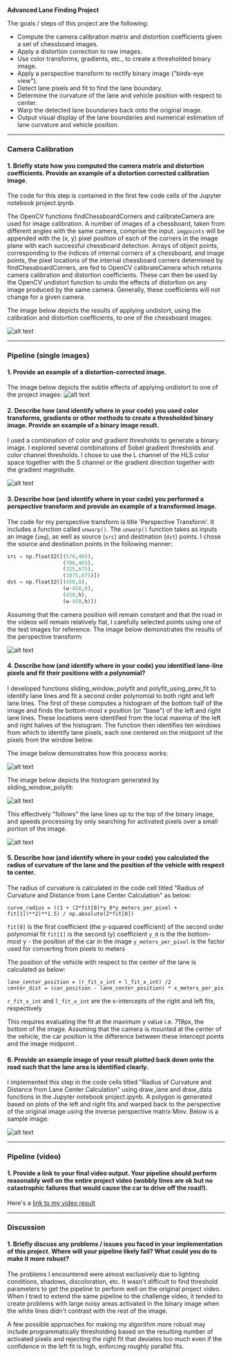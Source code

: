 **Advanced Lane Finding Project**

The goals / steps of this project are the following:

* Compute the camera calibration matrix and distortion coefficients given a set of chessboard images.
* Apply a distortion correction to raw images.
* Use color transforms, gradients, etc., to create a thresholded binary image.
* Apply a perspective transform to rectify binary image ("birds-eye view").
* Detect lane pixels and fit to find the lane boundary.
* Determine the curvature of the lane and vehicle position with respect to center.
* Warp the detected lane boundaries back onto the original image.
* Output visual display of the lane boundaries and numerical estimation of lane curvature and vehicle position.

[//]: # (Image References)

[undistort]: undistort.png
[undistort2]: undistort2.png
[unwarped]: unwarped.png
[perspective_transform]: perspective_transform.png
[polyfit]: polyfit.png
[histogram]: histogram.png
[search]: search.png
[drawlane]: drawlane.png

---

### Camera Calibration

#### 1. Briefly state how you computed the camera matrix and distortion coefficients. Provide an example of a distortion corrected calibration image.

The code for this step is contained in the first few code cells of the Jupyter notebook project.ipynb.  

The OpenCV functions findChessboardCorners and calibrateCamera are used for image calibration. A number of images of a chessboard, taken from different angles with the same camera, comprise the input. `imgpoints` will be appended with the (x, y) pixel position of each of the corners in the image plane with each successful chessboard detection. Arrays of object points, corresponding to the indices of internal corners of a chessboard, and image points, the pixel locations of the internal chessboard corners determined by findChessboardCorners, are fed to OpenCV calibrateCamera which returns camera calibration and distortion coefficients. These can then be used by the OpenCV undistort function to undo the effects of distortion on any image produced by the same camera. Generally, these coefficients will not change for a given camera. 

The image below depicts the results of applying undistort, using the calibration and distortion coefficients, to one of the chessboard images:

![alt text][undistort]

---

### Pipeline (single images)

#### 1. Provide an example of a distortion-corrected image.

The image below depicts the subtle effects of applying undistort to one of the project images:
![alt text][undistort2]

#### 2. Describe how (and identify where in your code) you used color transforms, gradients or other methods to create a thresholded binary image.  Provide an example of a binary image result.

I used a combination of color and gradient thresholds to generate a binary image. I explored several combinations of Sobel gradient thresholds and color channel thresholds. I chose to use the L channel of the HLS color space together with the S channel or the gradient direction together with the gradient magnitude. 

![alt text][unwarped]

#### 3. Describe how (and identify where in your code) you performed a perspective transform and provide an example of a transformed image.

The code for my perspective transform is title 'Perspective Transform'. It includes a function called `unwarp()`.  The `unwarp()` function takes as inputs an image (`img`), as well as source (`src`) and destination (`dst`) points.  I chose the source and destination points in the following manner:

```python
src = np.float32([(570,465),
                  (700,465), 
                  (325,675), 
                  (1075,675)])
dst = np.float32([(450,0),
                  (w-450,0),
                  (450,h),
                  (w-450,h)])
```

Assuming that the camera position will remain constant and that the road in the videos will remain relatively flat, I carefully selected points using one of the test images for reference. The image below demonstrates the results of the perspective transform:

![alt text][perspective_transform]

#### 4. Describe how (and identify where in your code) you identified lane-line pixels and fit their positions with a polynomial?

I developed functions sliding_window_polyfit and polyfit_using_prev_fit to identify lane lines and fit a second order polynomial to both right and left lane lines. The first of these computes a histogram of the bottom half of the image and finds the bottom-most x position (or "base") of the left and right lane lines. These locations were identified from the local maxima of the left and right halves of the histogram. The function then identifies ten windows from which to identify lane pixels, each one centered on the midpoint of the pixels from the window below. 

The image below demonstrates how this process works:

![alt text][polyfit]

The image below depicts the histogram generated by sliding_window_polyfit:

![alt text][histogram]

This effectively "follows" the lane lines up to the top of the binary image, and speeds processing by only searching for activated pixels over a small portion of the image. 

![alt text][search]


#### 5. Describe how (and identify where in your code) you calculated the radius of curvature of the lane and the position of the vehicle with respect to center.

The radius of curvature is calculated in the code cell titled "Radius of Curvature and Distance from Lane Center Calculation" as below:

```
curve_radius = ((1 + (2*fit[0]*y_0*y_meters_per_pixel + fit[1])**2)**1.5) / np.absolute(2*fit[0])
```

`fit[0]` is the first coefficient (the y-squared coefficient) of the second order polynomial fit
`fit[1]` is the second (y) coefficient
`y_0` is the the bottom-most y - the position of the car in the image
`y_meters_per_pixel` is the factor used for converting from pixels to meters

The position of the vehicle with respect to the center of the lane is calculated as below:

```
lane_center_position = (r_fit_x_int + l_fit_x_int) /2
center_dist = (car_position - lane_center_position) * x_meters_per_pix
```

`r_fit_x_int` and `l_fit_x_int` are the x-intercepts of the right and left fits, respectively

This requires evaluating the fit at the maximum y value i.e. 719px, the bottom of the image. Assuming that the camera is mounted at the center of the vehicle, the car position is the difference between these intercept points and the image midpoint .

#### 6. Provide an example image of your result plotted back down onto the road such that the lane area is identified clearly.

I implemented this step in the code cells titled "Radius of Curvature and Distance from Lane Center Calculation" using draw_lane and draw_data functions in the Jupyter notebook project.ipynb. A polygon is generated based on plots of the left and right fits and warped back to the perspective of the original image using the inverse perspective matrix Minv. Below is a sample image:

![alt text][drawlane]

---

### Pipeline (video)

#### 1. Provide a link to your final video output.  Your pipeline should perform reasonably well on the entire project video (wobbly lines are ok but no catastrophic failures that would cause the car to drive off the road!).

Here's a [link to my video result](project_video.mp4)

---

### Discussion

#### 1. Briefly discuss any problems / issues you faced in your implementation of this project.  Where will your pipeline likely fail?  What could you do to make it more robust?

The problems I encountered were almost exclusively due to lighting conditions, shadows, discoloration, etc. It wasn't difficult to find threshold parameters to get the pipeline to perform well on the original project video. When I tried to extend the same pipeline to the challenge video, it tended to create problems with large noisy areas activated in the binary image when the white lines didn't contrast with the rest of the image.

A few possible approaches for making my algorithm more robust may include programmatically thresholding based on the resulting number of activated pixels and rejecting the right fit that deviates too much even if the confidence in the left fit is high, enforcing roughly parallel fits.
